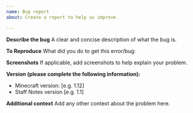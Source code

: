 ```yaml
---
name: Bug report
about: Create a report to help us improve

---
```


**Describe the bug**
A clear and concise description of what the bug is.

**To Reproduce**
What did you do to get this error/bug:

**Screenshots**
If applicable, add screenshots to help explain your problem.

**Version (please complete the following information):**
 - Minecraft version: [e.g. 1.12]
 - Staff Notes version [e.g. 1.1]

**Additional context**
Add any other context about the problem here.
